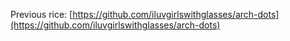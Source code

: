 Previous rice: [https://github.com/iluvgirlswithglasses/arch-dots](https://github.com/iluvgirlswithglasses/arch-dots)
